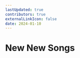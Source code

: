 ```yaml
---
lastUpdated: true
contributors: true
externalLinkIcon: false
date: 2024-01-10
---
```

# New New Songs